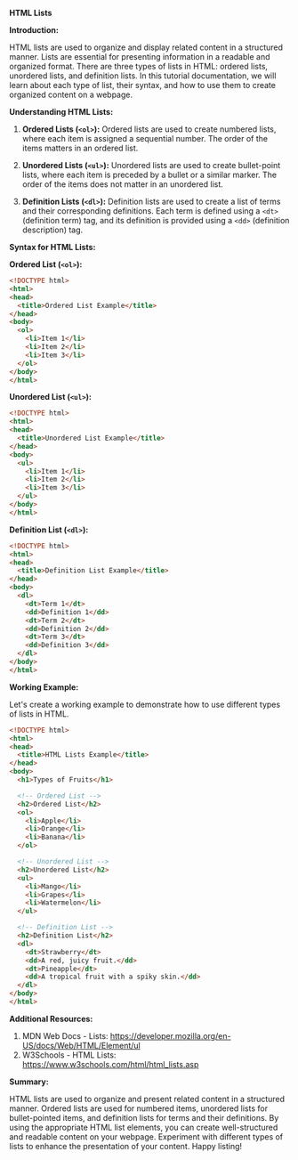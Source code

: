 **HTML Lists**

**Introduction:**

HTML lists are used to organize and display related content in a structured manner. Lists are essential for presenting information in a readable and organized format. There are three types of lists in HTML: ordered lists, unordered lists, and definition lists. In this tutorial documentation, we will learn about each type of list, their syntax, and how to use them to create organized content on a webpage.

**Understanding HTML Lists:**

1. **Ordered Lists (`<ol>`):** Ordered lists are used to create numbered lists, where each item is assigned a sequential number. The order of the items matters in an ordered list.

2. **Unordered Lists (`<ul>`):** Unordered lists are used to create bullet-point lists, where each item is preceded by a bullet or a similar marker. The order of the items does not matter in an unordered list.

3. **Definition Lists (`<dl>`):** Definition lists are used to create a list of terms and their corresponding definitions. Each term is defined using a `<dt>` (definition term) tag, and its definition is provided using a `<dd>` (definition description) tag.

**Syntax for HTML Lists:**

**Ordered List (`<ol>`):**
```html
<!DOCTYPE html>
<html>
<head>
  <title>Ordered List Example</title>
</head>
<body>
  <ol>
    <li>Item 1</li>
    <li>Item 2</li>
    <li>Item 3</li>
  </ol>
</body>
</html>
```

**Unordered List (`<ul>`):**
```html
<!DOCTYPE html>
<html>
<head>
  <title>Unordered List Example</title>
</head>
<body>
  <ul>
    <li>Item 1</li>
    <li>Item 2</li>
    <li>Item 3</li>
  </ul>
</body>
</html>
```

**Definition List (`<dl>`):**
```html
<!DOCTYPE html>
<html>
<head>
  <title>Definition List Example</title>
</head>
<body>
  <dl>
    <dt>Term 1</dt>
    <dd>Definition 1</dd>
    <dt>Term 2</dt>
    <dd>Definition 2</dd>
    <dt>Term 3</dt>
    <dd>Definition 3</dd>
  </dl>
</body>
</html>
```

**Working Example:**

Let's create a working example to demonstrate how to use different types of lists in HTML.

```html
<!DOCTYPE html>
<html>
<head>
  <title>HTML Lists Example</title>
</head>
<body>
  <h1>Types of Fruits</h1>

  <!-- Ordered List -->
  <h2>Ordered List</h2>
  <ol>
    <li>Apple</li>
    <li>Orange</li>
    <li>Banana</li>
  </ol>

  <!-- Unordered List -->
  <h2>Unordered List</h2>
  <ul>
    <li>Mango</li>
    <li>Grapes</li>
    <li>Watermelon</li>
  </ul>

  <!-- Definition List -->
  <h2>Definition List</h2>
  <dl>
    <dt>Strawberry</dt>
    <dd>A red, juicy fruit.</dd>
    <dt>Pineapple</dt>
    <dd>A tropical fruit with a spiky skin.</dd>
  </dl>
</body>
</html>
```

**Additional Resources:**

1. MDN Web Docs - Lists: https://developer.mozilla.org/en-US/docs/Web/HTML/Element/ul
2. W3Schools - HTML Lists: https://www.w3schools.com/html/html_lists.asp

**Summary:**

HTML lists are used to organize and present related content in a structured manner. Ordered lists are used for numbered items, unordered lists for bullet-pointed items, and definition lists for terms and their definitions. By using the appropriate HTML list elements, you can create well-structured and readable content on your webpage. Experiment with different types of lists to enhance the presentation of your content. Happy listing!